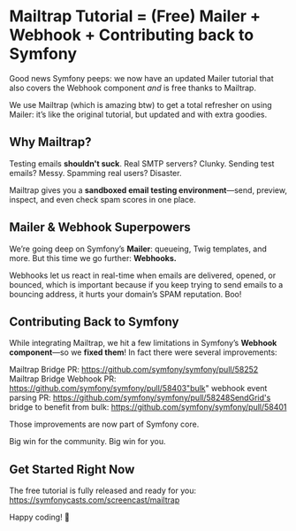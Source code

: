 # Mailtrap Tutorial = (Free) Mailer + Webhook + Contributing back to Symfony  

Good news Symfony peeps: we now have an updated Mailer tutorial that also covers the Webhook component *and* is free thanks to Mailtrap.

We use Mailtrap (which is amazing btw) to get a total refresher on using Mailer: it’s like the original tutorial, but updated and with extra goodies.

## Why Mailtrap?  

Testing emails **shouldn't suck**. Real SMTP servers? Clunky. Sending test emails? Messy. Spamming real users? Disaster.  

Mailtrap gives you a **sandboxed email testing environment**—send, preview, inspect, and even check spam scores in one place.  

## Mailer & Webhook Superpowers  

We’re going deep on Symfony’s **Mailer**: queueing, Twig templates, and more. But this time we go further: **Webhooks.**  

Webhooks let us react in real-time when emails are delivered, opened, or bounced, which is important because if you keep trying to send emails to a bouncing address, it hurts your domain’s SPAM reputation. Boo!

## Contributing Back to Symfony  

While integrating Mailtrap, we hit a few limitations in Symfony’s **Webhook component**—so we **fixed them**! In fact there were several improvements:

Mailtrap Bridge PR: https://github.com/symfony/symfony/pull/58252
Mailtrap Bridge Webhook PR: https://github.com/symfony/symfony/pull/58403"bulk" webhook event parsing PR: https://github.com/symfony/symfony/pull/58248SendGrid's bridge to benefit from bulk: https://github.com/symfony/symfony/pull/58401

Those improvements are now part of Symfony core.  

Big win for the community. Big win for you.  

## Get Started Right Now

The free tutorial is fully released and ready for you: https://symfonycasts.com/screencast/mailtrap

Happy coding! 🚀
